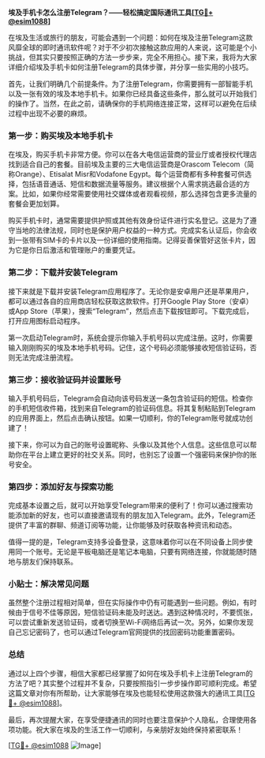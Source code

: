 **埃及手机卡怎么注册Telegram？——轻松搞定国际通讯工具[[TG💪+ @esim1088](https://t.me/s/esim1088)]**

在埃及生活或旅行的朋友，可能会遇到一个问题：如何在埃及注册Telegram这款风靡全球的即时通讯软件呢？对于不少初次接触这款应用的人来说，这可能是个小挑战，但其实只要按照正确的方法一步步来，完全不用担心。接下来，我将为大家详细介绍埃及手机卡如何注册Telegram的具体步骤，并分享一些实用的小技巧。

首先，让我们明确几个前提条件。为了注册Telegram，你需要拥有一部智能手机以及一张有效的埃及本地手机卡。如果你已经具备这些条件，那么就可以开始我们的操作了。当然，在此之前，请确保你的手机网络连接正常，这样可以避免在后续过程中出现不必要的麻烦。

### 第一步：购买埃及本地手机卡

在埃及，购买手机卡非常方便。你可以在各大电信运营商的营业厅或者授权代理店找到适合自己的套餐。目前埃及主要的三大电信运营商是Orascom Telecom（简称Orange）、Etisalat Misr和Vodafone Egypt。每个运营商都有多种套餐可供选择，包括语音通话、短信和数据流量等服务。建议根据个人需求挑选最合适的方案。比如，如果你经常需要使用社交媒体或者观看视频，那么选择包含更多流量的套餐会更加划算。

购买手机卡时，通常需要提供护照或其他有效身份证件进行实名登记。这是为了遵守当地的法律法规，同时也是保护用户权益的一种方式。完成实名认证后，你会收到一张带有SIM卡的卡片以及一份详细的使用指南。记得妥善保管好这张卡片，因为它是你日后激活和管理账户的重要凭证。

### 第二步：下载并安装Telegram

接下来就是下载并安装Telegram应用程序了。无论你是安卓用户还是苹果用户，都可以通过各自的应用商店轻松获取这款软件。打开Google Play Store（安卓）或App Store（苹果），搜索“Telegram”，然后点击下载按钮即可。下载完成后，打开应用图标启动程序。

第一次启动Telegram时，系统会提示你输入手机号码以完成注册。这时，你需要输入刚刚购买的埃及本地手机号码。记住，这个号码必须能够接收短信验证码，否则无法完成注册流程。

### 第三步：接收验证码并设置账号

输入手机号码后，Telegram会自动向该号码发送一条包含验证码的短信。检查你的手机短信收件箱，找到来自Telegram的验证码信息。将其复制粘贴到Telegram的应用界面上，然后点击确认按钮。如果一切顺利，你的Telegram账号就成功创建了！

接下来，你可以为自己的账号设置昵称、头像以及其他个人信息。这些信息可以帮助你在平台上建立更好的社交关系。同时，也别忘了设置一个强密码来保护你的账号安全。

### 第四步：添加好友与探索功能

完成基本设置之后，就可以开始享受Telegram带来的便利了！你可以通过搜索功能添加新的好友，也可以直接邀请现有的朋友加入Telegram。此外，Telegram还提供了丰富的群聊、频道订阅等功能，让你能够及时获取各种资讯和动态。

值得一提的是，Telegram支持多设备登录，这意味着你可以在不同设备上同步使用同一个账号。无论是平板电脑还是笔记本电脑，只要有网络连接，你就能随时随地与朋友们保持联系。

### 小贴士：解决常见问题

虽然整个注册过程相对简单，但在实际操作中仍有可能遇到一些问题。例如，有时候由于信号不佳等原因，短信验证码未能及时送达。遇到这种情况时，不要慌张，可以尝试重新发送验证码，或者切换至Wi-Fi网络后再试一次。另外，如果你发现自己忘记密码了，也可以通过Telegram官网提供的找回密码功能重置密码。

### 总结

通过以上四个步骤，相信大家都已经掌握了如何在埃及手机卡上注册Telegram的方法了吧？其实整个过程并不复杂，只要按照指引一步步操作即可顺利完成。希望这篇文章对你有所帮助，让大家能够在埃及也能轻松使用这款强大的通讯工具[[TG💪+ @esim1088](https://t.me/s/esim1088)]。

最后，再次提醒大家，在享受便捷通讯的同时也要注意保护个人隐私，合理使用各项功能。祝大家在埃及的生活工作一切顺利，与亲朋好友始终保持紧密联系！

[[TG💪+ @esim1088](https://t.me/s/esim1088) ![Image](https://i.postimg.cc/4NQfJmqS/Snipaste-2025-05-13-00-14-12.png)]